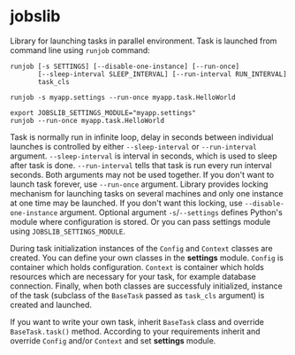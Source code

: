 # jobslib

Library for launching tasks in parallel environment. Task is launched from
command line using `runjob` command:

    runjob [-s SETTINGS] [--disable-one-instance] [--run-once]
           [--sleep-interval SLEEP_INTERVAL] [--run-interval RUN_INTERVAL]
           task_cls

    runjob -s myapp.settings --run-once myapp.task.HelloWorld

    export JOBSLIB_SETTINGS_MODULE="myapp.settings"
    runjob --run-once myapp.task.HelloWorld

Task is normally run in infinite loop, delay in seconds between individual
launches is controlled by either `--sleep-interval` or `--run-interval`
argument. `--sleep-interval` is interval in seconds, which is used to
sleep after task is done. `--run-interval` tells that task is run every
run interval seconds. Both arguments may not be used together. If you don't
want to launch task forever, use `--run-once` argument. Library provides
locking mechanism for launching tasks on several machines and only one
instance at one time may be launched. If you don't want this locking, use
`--disable-one-instance` argument. Optional argument `-s`/`--settings`
defines Python's module where configuration is stored. Or you can pass
settings module using `JOBSLIB_SETTINGS_MODULE`.

During task initialization instances of the `Config` and `Context` classes
are created. You can define your own classes in the **settings** module.
`Config` is container which holds configuration. `Context` is container
which holds resources which are necessary for your task, for example
database connection. Finally, when both classes are successfuly initialized,
instance of the task (subclass of the `BaseTask` passed as `task_cls`
argument) is created and launched.

If you want to write your own task, inherit `BaseTask` class and override
`BaseTask.task()` method. According to your requirements inherit and
override `Config` and/or `Context` and set **settings** module.
